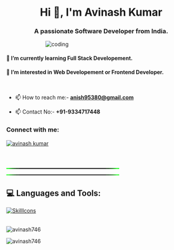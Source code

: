 
<h1 align="center">Hi 👋, I'm Avinash Kumar</h1>
<h3 align="center">A passionate Software Developer from India.</h3>
<img align="right" alt="coding" width="400" src="https://github.com/user-attachments/assets/0ae03250-373c-4200-acc7-25fb35d5882a">
<br>
<h4>🔭 I’m currently learning Full Stack Developement. </h4>
<h4>🌱 I’m interested in Web Developement or Frontend Developer.</h4>

<br>

- 📫 How to reach me:- **anish95380@gmail.com**

- 📫 Contact No:- **+91-9334717448**

<h3 align="left">Connect with me:</h3>
<p align="left">
<a href="https://linkedin.com/in/avinash kumar" target="blank"><img align="center" src="https://raw.githubusercontent.com/rahuldkjain/github-profile-readme-generator/master/src/images/icons/Social/linked-in-alt.svg" alt="avinash kumar" height="30" width="40" /></a>
</p>
<br>


<!-- Green Line SVG -->
![Green Line gif](https://github.com/avinash746/avinash746/blob/main/Green%20Line.gif)
![Green Line gif](https://github.com/avinash746/avinash746/blob/main/Green%20Line.gif)
<br>
## 💻 Languages and Tools:

[![SkillIcons](https://skillicons.dev/icons?i=python,js,ts,html,css,git,bootstrap,nodejs,nextjs,react,vite,tailwindcss,mongodb,mysql,aws,vscode,idle,jupternotebook)](https://skillicons.dev)<br/>
<br>
<!-- Remove this line -->
 <p><img align="center" src="https://github-readme-streak-stats.herokuapp.com/?user=avinash746&" alt="avinash746" /></p> 

<p><img align="right bottom" src="https://github-readme-stats.vercel.app/api/top-langs?username=avinash746&show_icons=true&locale=en&layout=compact" alt="avinash746" /></p>

